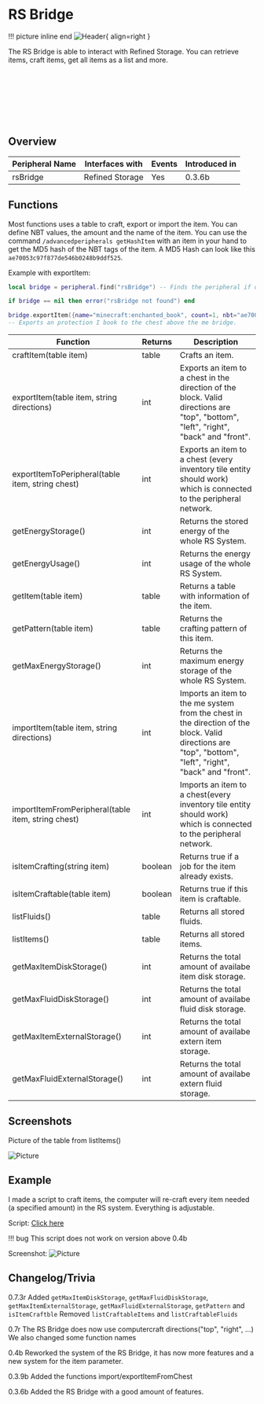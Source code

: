 # RS Bridge

!!! picture inline end
    ![Header](https://intelligence-modding.de/wp-content/uploads/2021/04/RS-Bridge.png){ align=right }

The RS Bridge is able to interact with Refined Storage.
You can retrieve items, craft items, get all items as a list and more.

<br><br><br><br><br><br>

## Overview

| Peripheral Name | Interfaces with | Events | Introduced in |
| --------------- | --------------- | ------ | ------------- |
| rsBridge        | Refined Storage | Yes    | 0.3.6b        |

## Functions

Most functions uses a table to craft, export or import the item. You can define NBT values, the amount and the name of the item.
You can use the command `/advancedperipherals getHashItem` with an item in your hand to get the MD5 hash of the NBT tags of the item. A MD5 Hash can look like this `ae70053c97f877de546b0248b9ddf525`.

Example with exportItem:

```lua
local bridge = peripheral.find("rsBridge") -- Finds the peripheral if one is connected

if bridge == nil then error("rsBridge not found") end

bridge.exportItem({name="minecraft:enchanted_book", count=1, nbt="ae70053c97f877de546b0248b9ddf525"}, "UP")
-- Exports an protection I book to the chest above the me bridge.
```

| Function                                      | Returns | Description                                                                                                                                            |
| --------------------------------------------- | ------- | ------------------------------------------------------------------------------------------ |
| craftItem(table item)                         | table   | Crafts an item. |
| exportItem(table item, string directions)     | int     | Exports an item to a chest in the direction of the block. Valid directions are "top", "bottom", "left", "right", "back" and "front". |
| exportItemToPeripheral(table item, string chest)   | int     | Exports an item to a chest (every inventory tile entity should work) which is connected to the peripheral network. |
| getEnergyStorage()                            | int     | Returns the stored energy of the whole RS System. |
| getEnergyUsage()                              | int     | Returns the energy usage of the whole RS System. |
| getItem(table item)                           | table   | Returns a table with information of the item. |
| getPattern(table item)                        | table   | Returns the crafting pattern of this item. |
| getMaxEnergyStorage()                         | int     | Returns the maximum energy storage of the whole RS System. |
| importItem(table item, string directions)     | int     | Imports an item to the me system from the chest in the direction of the block. Valid directions are "top", "bottom", "left", "right", "back" and "front". |
| importItemFromPeripheral(table item, string chest) | int     | Imports an item to a chest(every inventory tile entity should work) which is connected to the peripheral network. |
| isItemCrafting(string item)                   | boolean | Returns true if a job for the item already exists. |
| isItemCraftable(table item)                   | boolean | Returns true if this item is craftable. |
| listFluids()                                  | table   | Returns all stored fluids. |
| listItems()                                   | table   | Returns all stored items. |
| getMaxItemDiskStorage()                       | int     | Returns the total amount of availabe item disk storage. |
| getMaxFluidDiskStorage()                      | int     | Returns the total amount of availabe fluid disk storage. |
| getMaxItemExternalStorage()                   | int     | Returns the total amount of availabe extern item storage. |
| getMaxFluidExternalStorage()                  | int     | Returns the total amount of availabe extern fluid storage. |

## Screenshots

Picture of the table from listItems()

![Picture](https://intelligence-modding.de/wp-content/uploads/2021/02/Bild_2021-02-05_234200.png)

## Example

I made a script to craft items, the computer will re-craft every item needed (a specified amount) in the RS system. Everything is adjustable.

Script: [Click here](https://gist.github.com/Seniorendi/26bd8ecaec400146f2e38790faceead8)

!!! bug
    This script does not work on version above 0.4b

Screenshot:
![Picture](https://intelligence-modding.de/wp-content/uploads/2021/02/Bild_2021-02-05_233915.png)

## Changelog/Trivia

0.7.3r
Added `getMaxItemDiskStorage`, `getMaxFluidDiskStorage`, `getMaxItemExternalStorage`, `getMaxFluidExternalStorage`, `getPattern` and `isItemCraftble`
Removed `listCraftableItems` and `listCraftableFluids`

0.7r
The RS Bridge does now use computercraft directions("top", "right", ...)
We also changed some function names

0.4b
Reworked the system of the RS Bridge, it has now more features and a new system for the item parameter.

0.3.9b
Added the functions import/exportItemFromChest

0.3.6b
Added the RS Bridge with a good amount of features.
